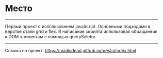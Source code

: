 # Место

___________

Первый проект с использовнием javaScript. Основными подходами в верстке стали grid и flex.
В написание скрипта использовал обращанеия к DOM элементам с помощью querySeletor. 

___________

Ссылка на проект: https://madisdead.github.io/mesto/index.html